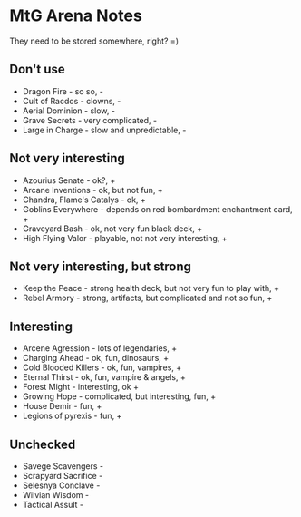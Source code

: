 # MtG Arena Notes

They need to be stored somewhere, right? =)

## Don't use

- Dragon Fire - so so, -
- Cult of Racdos - clowns, -
- Aerial Dominion - slow, -
- Grave Secrets - very complicated, -
- Large in Charge - slow and unpredictable, -

## Not very interesting

- Azourius Senate - ok?, +
- Arcane Inventions - ok, but not fun, +
- Chandra, Flame's Catalys - ok, +
- Goblins Everywhere - depends on red bombardment enchantment card, +
- Graveyard Bash - ok, not very fun black deck, +
- High Flying Valor - playable, not not very interesting, +

## Not very interesting, but strong

- Keep the Peace - strong health deck, but not very fun to play with, +
- Rebel Armory - strong, artifacts, but complicated and not so fun, +

## Interesting

- Arcene Agression - lots of legendaries, +
- Charging Ahead - ok, fun, dinosaurs, +
- Cold Blooded Killers - ok, fun, vampires, +
- Eternal Thirst - ok, fun, vampire & angels, +
- Forest Might - interesting, ok +
- Growing Hope - complicated, but interesting, fun, +
- House Demir - fun, +
- Legions of pyrexis - fun, +

## Unchecked

- Savege Scavengers -
- Scrapyard Sacrifice -
- Selesnya Conclave -
- Wilvian Wisdom -
- Tactical Assult -

